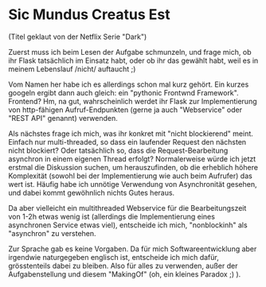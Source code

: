 # Sic Mundus Creatus Est

(Titel geklaut von der Netflix Serie "Dark")

Zuerst muss ich beim Lesen der Aufgabe schmunzeln, und frage mich, ob ihr Flask tatsächlich im Einsatz habt, oder ob ihr das gewählt habt, weil es in meinem Lebenslauf /nicht/ auftaucht ;)

Vom Namen her habe ich es allerdings schon mal kurz gehört. Ein kurzes googeln ergibt dann auch gleich: ein "pythonic Frontwnd Framework". Frontend? Hm, na gut, wahrscheinlich werdet ihr Flask zur Implementierung von http-fähigen Aufruf-Endpunkten (gerne ja auch "Webservice" oder "REST API" genannt) verwenden.

Als nächstes frage ich mich, was ihr konkret mit "nicht blockierend" meint. Einfach nur multi-threaded, so dass ein laufender Request den nächsten nicht blockiert? Oder tatsächlich so, dass die Request-Bearbeitung asynchron in einem eigenen Thread erfolgt? Normalerweise würde ich jetzt erstmal die Diskussion suchen, um herauszufinden, ob die erheblich höhere Komplexität (sowohl bei der Implementierung wie auch beim Aufrufer) das wert ist. Häufig habe ich unnötige Verwendung von Asynchronität gesehen, und dabei kommt gewöhnlich nichts Gutes heraus.

Da aber vielleicht ein multithreaded Webservice für die Bearbeitungszeit von 1-2h etwas wenig ist (allerdings die Implementierung eines asynchronen Service etwas viel), entscheide ich mich, "nonblockinh" als "asynchron" zu verstehen.

Zur Sprache gab es keine Vorgaben. Da für mich Softwareentwicklung aber irgendwie naturgegeben englisch ist, entscheide ich mich dafür, grösstenteils dabei zu bleiben. Also für alles zu verwenden, außer der Aufgabenstellung und diesem "MakingOf" (oh, ein kleines Paradox ;) ).
